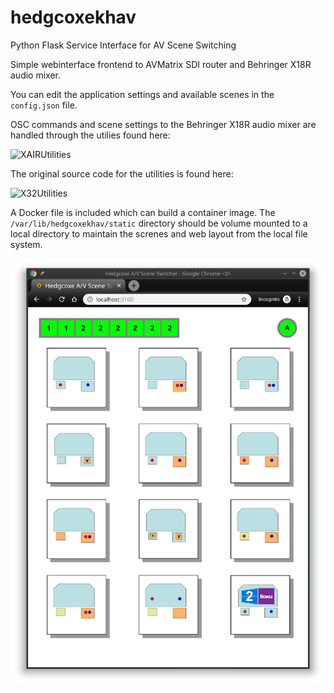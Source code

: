 # hedgcoxekhav
Python Flask Service Interface for AV Scene Switching

Simple webinterface frontend to AVMatrix SDI router and Behringer X18R audio mixer.

You can edit the application settings and available scenes in the `config.json` file.

OSC commands and scene settings to the Behringer X18R audio mixer are handled through the utilies found here:

![XAIRUtilities](https://sites.google.com/site/xairutilities/)

The original source code for the utilities is found here:

![X32Utilities](https://github.com/pmaillot/X32-Behringer)

A Docker file is included which can build a container image. The `/var/lib/hedgcoxekhav/static` directory should be volume mounted to a local directory to maintain the screnes and web layout from the local file system.

![hedgcoxekhav](static/img/hedgcoxekhav.png)
